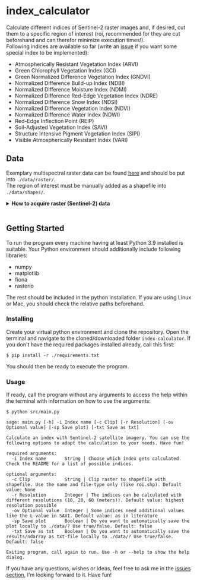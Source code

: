 # index_calculator

Calculate different indices of Sentinel-2 raster images and, if desired, cut them to a specific region of interest (roi, recommended for they are cut beforehand and can therefor minimize execution times!). <br/>
Following indices are available so far (write an <a href="https://github.com/GrHalbgott/index-calculator/issues">issue</a> if you want some special index to be implemented):
- Atmospherically Resistant Vegetation Index (ARVI)
- Green Chlorophyll Vegetation Index (GCI)
- Green Normalized Difference Vegetation Index (GNDVI)
- Normalized Difference Build-up Index (NDBI)
- Normalized Difference Moisture Index (NDMI)
- Normalized Difference Red-Edge Vegetation Index (NDRE)
- Normalized Difference Snow Index (NDSI)
- Normalized Difference Vegetation Index (NDVI)
- Normalized Difference Water Index (NDWI)
- Red-Edge Inflection Point (REIP)
- Soil-Adjusted Vegetation Index (SAVI)
- Structure Intensive Pigment Vegetation Index (SIPI)
- Visible Atmospherically Resistant Index (VARI)

## Data

Exemplary multispectral raster data can be found <a href="https://heibox.uni-heidelberg.de/d/5a5c773e48cf410a9ed6/">here</a> and should be put into `./data/raster/`.<br/>
The region of interest must be manually added as a shapefile into `./data/shapes/`.

<details>
   <summary><b>How to acquire raster (Sentinel-2) data</b></summary>
<br/>

1. Navigate to <a href="https://scihub.copernicus.eu/dhus/#/self-registration">Copernicus Open Access Hub by ESA registration form</a> and set up an account
2. Log in on <a href="https://scihub.copernicus.eu/dhus/#/home">Copernicus Open Access Hub</a>. Without logging in you cannot download the required data
3. Specify the search area in the map with right-click (move map with left-click and zoom in with mouse wheel)
4. Click on the three stripes left of the search box to open the advanced search (upper left corner of screen)
5. Select Sentinel-2 and put following statement in the box for the cloud cover: `[0 TO 2]`
6. If you want to search for data in a specific time period, put the required dates in "sensing period"
7. Click on the search button (upper right of search box) and wait until the results are displayed
8. Search for an image with full extent (no black parts) and minimal cloud cover
9. Hover over the entry and click on the eye icon ("View product details") which appears along with other icons on the lower right side of the entry
10. Check in the quick look window if the data seems suitable
<br/><br/>
    > If the images you are looking for are offline, take a look at <a href="https://github.com/GrHalbgott/Plants-vs-CO2/wiki/Troubleshooting">troubleshooting - Sentinel-2 data offline</a> for some help on that problem.
11. In the Inspector, click on the download-arrow in the lower right corner to download the complete ZIP-file
12. When downloaded, extract the ZIP-file and put the new folder in the `./data/raster/` folder
</details>
<br/>

## Getting Started

To run the program every machine having at least Python 3.9 installed is suitable. Your Python environment should additionally include following libraries:
- numpy
- matplotlib
- fiona
- rasterio

The rest should be included in the python installation. If you are using Linux or Mac, you should check the relative paths beforehand.

### Installing

Create your virtual python environment and clone the repository. Open the terminal and navigate to the cloned/downloaded folder `index-calculator`. If you don't have the required packages installed already, call this first:
```
$ pip install -r ./requirements.txt
```
You should then be ready to execute the program.

### Usage

If ready, call the program without any arguments to access the help within the terminal with information on how to use the arguments:
```
$ python src/main.py

sage: main.py [-h] -i Index name [-c Clip] [-r Resolution] [-ov Optional value] [-sp Save plot] [-txt Save as txt]

Calculate an index with Sentinel-2 satellite imagery. You can use the following options to adapt the calculation to your needs. Have fun!

required arguments:
  -i Index name       String | Choose which index gets calculated. Check the README for a list of possible indices.

optional arguments:
  -c Clip             String | Clip raster to shapefile with shapefile. Use the name and file-type only (like roi.shp). Default value: None
  -r Resolution       Integer | The indices can be calculated with different resolutions (10, 20, 60 (meters)). Default value: highest resolution possible
  -ov Optional value  Integer | Some indices need additional values like the L-value in SAVI. Default value: as in literature
  -sp Save plot       Boolean | Do you want to automatically save the plot locally to ./data/? Use true/false. Default: false
  -txt Save as txt    Boolean | Do you want to automatically save the results/ndarray as txt-file locally to ./data/? Use true/false. Default: false

Exiting program, call again to run. Use -h or --help to show the help dialog.

```
If you have any questions, wishes or ideas, feel free to ask me in the <a href="https://github.com/GrHalbgott/index-calculator/issues">issues section</a>, I'm looking forward to it. Have fun!

